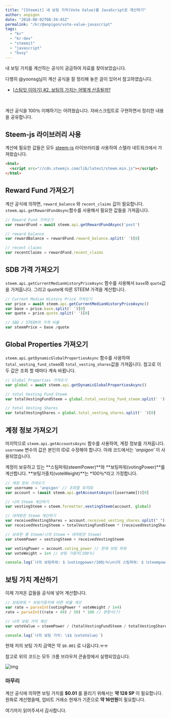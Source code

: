 ```yaml
---
title: "[Steemit] 내 보팅 가치(Vote Value)를 JavaScript로 계산하기"
author: anpigon
date: "2018-08-02T08:39:45Z"
permalink: "/kr/@anpigon/vote-value-javascript"
tags:
  - "kr"
  - "kr-dev"
  - "steemit"
  - "javascript"
  - "busy"
---
```

내 보팅 가치를 계산하는 공식이 궁금하여 자료를 찾아보았습니다. 

다행히 @yoonsg님이 계산 공식을 잘 정리해 놓은 글이 있어서 참고하였습니다. 

 - [[스팀잇 이야기] #2. 보팅의 가치는 어떻게 산출될까?](/kr/@yoonsg/ahw8q-2)


<br>

계산 공식을 100％ 이해하기는 어려웠습니다. 자바스크립트로 구현하면서 정리한 내용을 공유합니다.



## Steem-js 라이브러리 사용

계산에 필요한 값들은 모두 [steem-js](https://github.com/steemit/steem-js) 라이브러리를 사용하여 스텔라 네트워크에서 가져왔습니다. 

```html
<html>
  <script src="//cdn.steemjs.com/lib/latest/steem.min.js"></script>
</html>
```



## Reward Fund 가져오기

계산 공식에 의하면, `reward_balance` 와 `recent_claims` 값이 필요합니다. `steem.api.getRewardFundAsync`함수를 사용해서 필요한 값들을 가져옵니다.

```js
// Reward Fund 가져오기
var rewardFund = await steem.api.getRewardFundAsync('post')

// reward balance                                                    
var rewardBalance = rewardFund.reward_balance.split(' ')[0]

// recent claims
var recentClaims = rewardFund.recent_claims
```



## SDB 가격 가져오기

`steem.api.getCurrentMedianHistoryPriceAsync` 함수를 사용해서 `base`와 `quote`값을 가져옵니다. 그리고 quote에 따른 STEEM 가격을 계산합니다.

```js
// Current Median History Price 가져오기
var price = await steem.api.getCurrentMedianHistoryPriceAsync()
var base = price.base.split(' ')[0]
var quote = price.quote.split(' ')[0]

// SBD / STEEM의 가격 비율
var steemPrice = base /quote 
```



## Global Properties 가져오기

`steem.api.getDynamicGlobalPropertiesAsync` 함수를 사용하여 `total_vesting_fund_steem`와  `total_vesting_shares`값을 가져옵니다. 참고로 이 두 값은 조회 할 때마다 계속 바뀝니다.

```js
// Global Properties 가져오기
var global = await steem.api.getDynamicGlobalPropertiesAsync()

// total Vesting Fund Steem
var totalVestingFundSteem = global.total_vesting_fund_steem.split(' ')[0]

// total Vesting Shares
var totalVestingShares = global.total_vesting_shares.split(' ')[0]		 
```



## 계정 정보 가져오기

마지막으로 `steem.api.getAccountsAsync` 함수를 사용하여, 계정 정보를 가져옵니다. `username` 변수의 값은 본인의 ID로 수정해야 합니다. 아래 코드에서는 *‘anpigon’* 이 사용되었습니다.

계정이 보유하고 있는 **스팀파워(steemPower)**와 **보팅파워(votingPower)**를 계산합니다. **보팅가중치(voteWeight)**는 *100％*라고 가정합니다.

```js
// 계정 정보 가져오기
var username = 'anpigon' // 조회할 유저ID
var account = (await steem.api.getAccountsAsync([username]))[0]

// 나의 Steem 계산하기
var vestingSteem = steem.formatter.vestingSteem(account, global)

// 대여받은 Steem 계산하기
var receivedVestingShares = account.received_vesting_shares.split(" ")[0]
var receivedVestingSteem = totalVestingFundSteem * (receivedVestingShares / totalVestingShares)

// 보유한 총 Steem(나의 Steem + 대여받은 Steem)
var steemPower = vestingSteem + receivedVestingSteem

var votingPower = account.voting_power // 현재 보팅 파워
var voteWeight = 1e4 // 보팅 가중치(100％)

console.log(`나의 보팅파워: $｛votingpower/100｝％\n나의 스팀파워: $｛steempower｝ [$｛vestingSteem｝ (+$｛receivedVestingSteem｝)]`) 
```



## 보팅 가치 계산하기

이제 가져온 값들을 공식에 넣어 계산합니다.

```js
// 보팅파워 * 보팅가중치에 따른 비율 계산
var rate = parseInt(votingPower * voteWeight / 1e4)
rate = parseInt((rate + 49) / 50) * 100 // 변환식(?)

// 나의 보팅 가치 계산
var voteValue = steemPower / (totalVestingFundSteem / totalVestingShares) * rate * (rewardBalance / recentClaims) * steemPrice

console.log(`나의 보팅 가치: \$$｛voteValue｝`)
```

현재 저의 보팅 가치 금액은 약 `$0.001` 로 나옵니다.ㅠㅠ



참고로 위의 코드는 모두 크롬 브라우저 콘솔창에서 실행되었습니다.

![img](https://i.imgur.com/p7qCb43.png)

### 마무리

계산 공식에 의하면 보팅 가치를 **$0.01** 를 올리기 위해서는 **약 128 SP** 이 필요합니다. 원화로 계산했을때, 업비트 거래소 현재가 기준으로 **약 16만원**이 필요합니다.

여기까지 읽어주셔서 감사합니다.